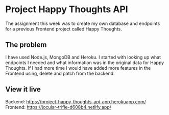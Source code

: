 # Project Happy Thoughts API

The assignment this week was to create my own database and endpoints for a previous Frontend project called Happy Thoughts.

## The problem

I have used Node.js, MongoDB and Heroku. I started with looking up what endpoints I needed and what information was in the original data for Happy Thoughts. If I had more time I would have added more features in the Frontend using, delete and patch from the backend. 

## View it live

Backend: https://project-happy-thoughts-api-app.herokuapp.com/
Frontend: https://jocular-trifle-d608b4.netlify.app/